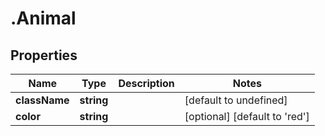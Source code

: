 # .Animal

## Properties

|Name | Type | Description | Notes|
|------------ | ------------- | ------------- | -------------|
|**className** | **string** |  | [default to undefined]|
|**color** | **string** |  | [optional] [default to &#39;red&#39;]|




